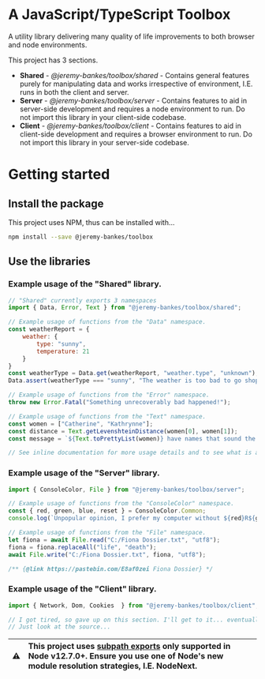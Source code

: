 # A JavaScript/TypeScript Toolbox
A utility library delivering many quality of life improvements to both browser and node environments.

This project has 3 sections.

* __Shared__ - _@jeremy-bankes/toolbox/shared_ - Contains general features purely for manipulating data and works irrespective of environment, I.E. runs in both the client and server.
* __Server__ - _@jeremy-bankes/toolbox/server_ - Contains features to aid in server-side development and requires a node environment to run. Do not import this library in your client-side codebase.
* __Client__ - _@jeremy-bankes/toolbox/client_ - Contains features to aid in client-side development and requires a browser environment to run. Do not import this library in your server-side codebase.

# Getting started

## Install the package

This project uses NPM, thus can be installed with...

```bash
npm install --save @jeremy-bankes/toolbox
```

## Use the libraries

### Example usage of the "Shared" library.

```javascript
// "Shared" currently exports 3 namespaces
import { Data, Error, Text } from "@jeremy-bankes/toolbox/shared";

// Example usage of functions from the "Data" namespace.
const weatherReport = {
    weather: {
        type: "sunny",
        temperature: 21
    }
}
const weatherType = Data.get(weatherReport, "weather.type", "unknown");
Data.assert(weatherType === "sunny", "The weather is too bad to go shopping!");

// Example usage of functions from the "Error" namespace.
throw new Error.Fatal("Something unrecoverably bad happened!");

// Example usage of functions from the "Text" namespace.
const women = ["Catherine", "Kathrynne"];
const distance = Text.getLevenshteinDistance(women[0], women[1]);
const message = `${Text.toPrettyList(women)} have names that sound the same, but differ by ${distance} characters in spelling!`;

// See inline documentation for more usage details and to see what is available.
```

### Example usage of the "Server" library.
```javascript
import { ConsoleColor, File } from "@jeremy-bankes/toolbox/server";

// Example usage of functions from the "ConsoleColor" namespace.
const { red, green, blue, reset } = ConsoleColor.Common;
console.log(`Unpopular opinion, I prefer my computer without ${red}R${green}G${blue}B${reset}.`);

// Example usage of functions from the "File" namespace.
let fiona = await File.read("C:/Fiona Dossier.txt", "utf8");
fiona = fiona.replaceAll("life", "death");
await File.write("C:/Fiona Dossier.txt", fiona, "utf8");

/** {@link https://pastebin.com/E8af0zei Fiona Dossier} */
```

### Example usage of the "Client" library.
```javascript
import { Network, Dom, Cookies  } from "@jeremy-bankes/toolbox/client";

// I got tired, so gave up on this section. I'll get to it... eventually.
// Just look at the source...
```

| :warning: | This project uses [subpath exports](https://nodejs.org/api/packages.html#subpath-exports) only supported in Node v12.7.0+. Ensure you use one of Node's new module resolution strategies, I.E. NodeNext. |
|-|:-|